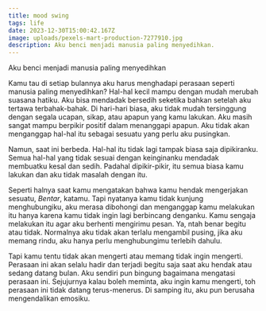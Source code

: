 ```yaml
---
title: mood swing
tags: life
date: 2023-12-30T15:00:42.167Z
image: uploads/pexels-mart-production-7277910.jpg
description: Aku benci menjadi manusia paling menyedihkan.
---
```

Aku benci menjadi manusia paling menyedihkan

K﻿amu tau di setiap bulannya aku harus menghadapi perasaan seperti manusia paling menyedihkan? Hal-hal kecil mampu dengan mudah merubah suasana hatiku. Aku bisa mendadak bersedih seketika bahkan setelah aku tertawa terbahak-bahak. Di hari-hari biasa, aku tidak mudah tersinggung dengan segala ucapan, sikap, atau apapun yang kamu lakukan. Aku masih sangat mampu berpikir positif dalam menanggapi apapun. Aku tidak akan menganggap hal-hal itu sebagai sesuatu yang perlu aku pusingkan. 

N﻿amun, saat ini berbeda. Hal-hal itu tidak lagi tampak biasa saja dipikiranku. Semua hal-hal yang tidak sesuai dengan keinginanku mendadak membuatku kesal dan sedih. Padahal dipikir-pikir, itu semua biasa kamu lakukan dan aku tidak masalah dengan itu.

S﻿eperti halnya saat kamu mengatakan bahwa kamu hendak mengerjakan sesuatu, *Bentar*, katamu. Tapi nyatanya kamu tidak kunjung menghubungiku, aku merasa dibohongi dan menganggap kamu melakukan itu hanya karena kamu tidak ingin lagi berbincang denganku. Kamu sengaja melakukan itu agar aku berhenti mengirimu pesan. Ya, ntah benar begitu atau tidak. Normalnya aku tidak akan terlalu mengambil pusing, jika aku memang rindu, aku hanya perlu menghubungimu terlebih dahulu.

T﻿api kamu tentu tidak akan mengerti atau memang tidak ingin mengerti. Perasaan ini akan selalu hadir dan terjadi begitu saja saat aku hendak atau sedang datang bulan. Aku sendiri pun bingung bagaimana mengatasi perasaan ini. Sejujurnya kalau boleh meminta, aku ingin kamu mengerti, toh perasaan ini tidak datang terus-menerus. Di samping itu, aku pun berusaha mengendalikan emosiku.